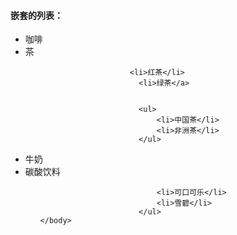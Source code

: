 <!DOCTYPE html>
<html>
	<head>
		<meta charset="utf-8" />
		<title></title>
	</head>
	<body>
		<h4>嵌套的列表：</h4>
		<ul>
			<li>咖啡</li>
			<li>茶</li>
		           <ul>
					   
			            <li>红茶</li>
			              <li>绿茶</a>
						  
					
						  <ul>
							  <li>中国茶</li>
							  <li>非洲茶</li>
						  </ul>
 </ul>
							  <li>牛奶</li>
							  <li>碳酸饮料</li>
<ul>
						  
							  <li>可口可乐</li>
							  <li>雪碧</li>
						  </ul>
	</body>
</html>
